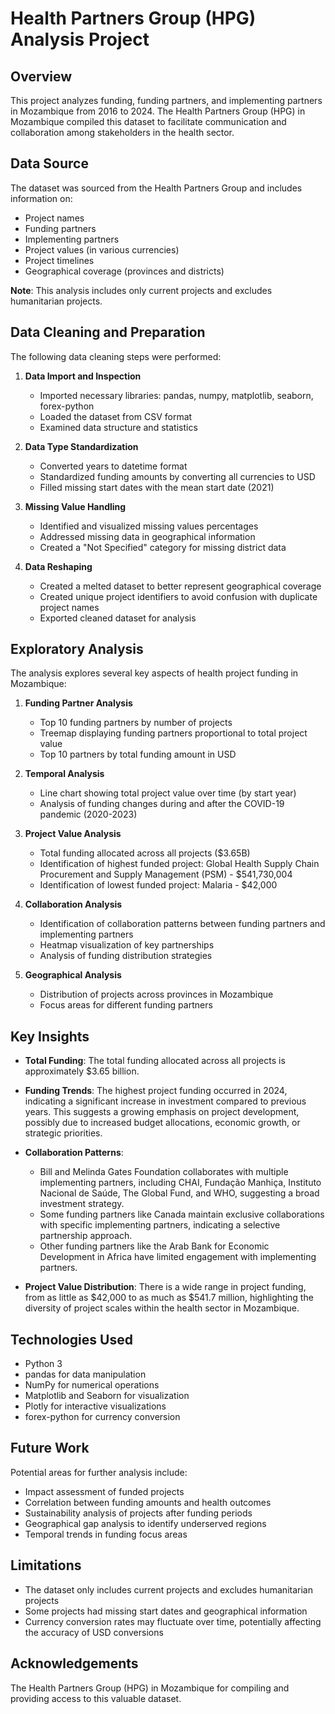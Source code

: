 # Health Partners Group (HPG) Analysis Project

## Overview
This project analyzes funding, funding partners, and implementing partners in Mozambique from 2016 to 2024. The Health Partners Group (HPG) in Mozambique compiled this dataset to facilitate communication and collaboration among stakeholders in the health sector.

## Data Source
The dataset was sourced from the Health Partners Group and includes information on:
- Project names
- Funding partners
- Implementing partners
- Project values (in various currencies)
- Project timelines
- Geographical coverage (provinces and districts)

**Note**: This analysis includes only current projects and excludes humanitarian projects.

## Data Cleaning and Preparation
The following data cleaning steps were performed:

1. **Data Import and Inspection**
   - Imported necessary libraries: pandas, numpy, matplotlib, seaborn, forex-python
   - Loaded the dataset from CSV format
   - Examined data structure and statistics

2. **Data Type Standardization**
   - Converted years to datetime format
   - Standardized funding amounts by converting all currencies to USD
   - Filled missing start dates with the mean start date (2021)

3. **Missing Value Handling**
   - Identified and visualized missing values percentages
   - Addressed missing data in geographical information
   - Created a "Not Specified" category for missing district data

4. **Data Reshaping**
   - Created a melted dataset to better represent geographical coverage
   - Created unique project identifiers to avoid confusion with duplicate project names
   - Exported cleaned dataset for analysis

## Exploratory Analysis
The analysis explores several key aspects of health project funding in Mozambique:

1. **Funding Partner Analysis**
   - Top 10 funding partners by number of projects
   - Treemap displaying funding partners proportional to total project value
   - Top 10 partners by total funding amount in USD

2. **Temporal Analysis**
   - Line chart showing total project value over time (by start year)
   - Analysis of funding changes during and after the COVID-19 pandemic (2020-2023)

3. **Project Value Analysis**
   - Total funding allocated across all projects ($3.65B)
   - Identification of highest funded project: Global Health Supply Chain Procurement and Supply Management (PSM) - $541,730,004
   - Identification of lowest funded project: Malaria - $42,000

4. **Collaboration Analysis**
   - Identification of collaboration patterns between funding partners and implementing partners
   - Heatmap visualization of key partnerships
   - Analysis of funding distribution strategies

5. **Geographical Analysis**
   - Distribution of projects across provinces in Mozambique
   - Focus areas for different funding partners

## Key Insights

- **Total Funding**: The total funding allocated across all projects is approximately $3.65 billion.

- **Funding Trends**: The highest project funding occurred in 2024, indicating a significant increase in investment compared to previous years. This suggests a growing emphasis on project development, possibly due to increased budget allocations, economic growth, or strategic priorities.

- **Collaboration Patterns**: 
  - Bill and Melinda Gates Foundation collaborates with multiple implementing partners, including CHAI, Fundação Manhiça, Instituto Nacional de Saúde, The Global Fund, and WHO, suggesting a broad investment strategy.
  - Some funding partners like Canada maintain exclusive collaborations with specific implementing partners, indicating a selective partnership approach.
  - Other funding partners like the Arab Bank for Economic Development in Africa have limited engagement with implementing partners.

- **Project Value Distribution**: There is a wide range in project funding, from as little as $42,000 to as much as $541.7 million, highlighting the diversity of project scales within the health sector in Mozambique.

## Technologies Used
- Python 3
- pandas for data manipulation
- NumPy for numerical operations
- Matplotlib and Seaborn for visualization
- Plotly for interactive visualizations
- forex-python for currency conversion

## Future Work
Potential areas for further analysis include:
- Impact assessment of funded projects
- Correlation between funding amounts and health outcomes
- Sustainability analysis of projects after funding periods
- Geographical gap analysis to identify underserved regions
- Temporal trends in funding focus areas

## Limitations
- The dataset only includes current projects and excludes humanitarian projects
- Some projects had missing start dates and geographical information
- Currency conversion rates may fluctuate over time, potentially affecting the accuracy of USD conversions

## Acknowledgements
The Health Partners Group (HPG) in Mozambique for compiling and providing access to this valuable dataset.